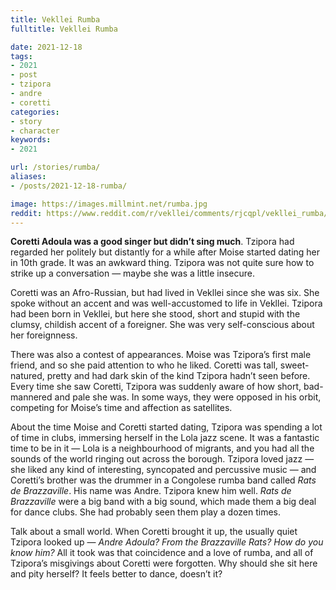 ```yaml
---
title: Vekllei Rumba
fulltitle: Vekllei Rumba

date: 2021-12-18
tags:
- 2021
- post
- tzipora
- andre
- coretti
categories:
- story
- character
keywords:
- 2021

url: /stories/rumba/
aliases:
- /posts/2021-12-18-rumba/

image: https://images.millmint.net/rumba.jpg
reddit: https://www.reddit.com/r/vekllei/comments/rjcqpl/vekllei_rumba/
---
```


**Coretti Adoula was a good singer but didn’t sing much**. Tzipora had regarded her politely but distantly for a while after Moise started dating her in 10th grade. It was an awkward thing. Tzipora was not quite sure how to strike up a conversation — maybe she was a little insecure.

Coretti was an Afro-Russian, but had lived in Vekllei since she was six. She spoke without an accent and was well-accustomed to life in Vekllei. Tzipora had been born in Vekllei, but here she stood, short and stupid with the clumsy, childish accent of a foreigner. She was very self-conscious about her foreignness.

There was also a contest of appearances. Moise was Tzipora’s first male friend, and so she paid attention to who he liked. Coretti was tall, sweet-natured, pretty and had dark skin of the kind Tzipora hadn’t seen before. Every time she saw Coretti, Tzipora was suddenly aware of how short, bad-mannered and pale she was. In some ways, they were opposed in his orbit, competing for Moise’s time and affection as satellites.

About the time Moise and Coretti started dating, Tzipora was spending a lot of time in clubs, immersing herself in the Lola jazz scene. It was a fantastic time to be in it — Lola is a neighbourhood of migrants, and you had all the sounds of the world ringing out across the borough. Tzipora loved jazz — she liked any kind of interesting, syncopated and percussive music — and Coretti’s brother was the drummer in a Congolese rumba band called *Rats de Brazzaville*. His name was Andre. Tzipora knew him well. *Rats de Brazzaville* were a big band with a big sound, which made them a big deal for dance clubs. She had probably seen them play a dozen times.

Talk about a small world. When Coretti brought it up, the usually quiet Tzipora looked up — *Andre Adoula? From the Brazzaville Rats? How do you know him?* All it took was that coincidence and a love of rumba, and all of Tzipora’s misgivings about Coretti were forgotten. Why should she sit here and pity herself? It feels better to dance, doesn’t it?

